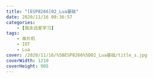 ```yaml
---
title: "[ESP8266]02_Lua基础"
date: 2020/11/16 00:36:57
categories: 
    - [我永远爱学习]
tags: 
    - 单片机
    - IOT
    - Lua
cover: /2020/11/16/%5BESP8266%5D02_Lua基础/title_s.jpg
coverWidth: 1210
coverHeight: 905
---
```

